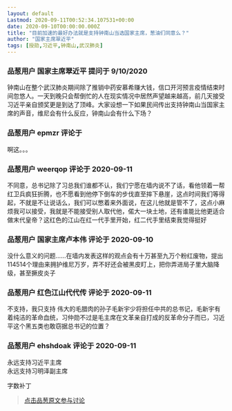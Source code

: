 ```yaml
---
layout: default
Lastmod: 2020-09-11T00:52:34.107531+00:00
date: 2020-09-10T00:00:00.000Z
title: "目前加速的最好办法就是支持钟南山当选国家主席，葱油们同意么？"
author: "国家主席翠近平"
tags: [授勋,习近平,钟南山,武汉肺炎]
---
```



### 品葱用户 **国家主席翠近平** 提问于 9/10/2020
    
钟南山在整个武汉肺炎期间除了推销中药安慕希赚大钱，信口开河预言疫情结束时间忽悠人。一天到晚只会帮倒忙的人在现实情况中居然声望越来越高，前几天接受习近平亲自颁奖更是到达了顶峰。大家设想一下如果民间传出支持钟南山当国家主席的声音，维尼会有什么反应，钟南山会有什么下场？
    
                

### 品葱用户 **epmzr** 评论于 
        
啊这。。。
        
                

### 品葱用户 **weerqop** 评论于 2020-09-11
        
不同意，总书记除了习总我们谁都不认，我们宁愿在墙内说不了话，看他领着一帮红卫兵疯狂折腾，也不愿看到他停下倒车的步伐直至摔下悬崖，这点时间我们等得起，不就是不让说话么，我们可以憋着来外面说，在这儿他就是管不了，这点小麻烦我可以接受，我就是不能接受别人取代他，偌大一块土地，还有谁能比他更适合做末代皇帝？这红色的江山在红一代手里开始，红二代手里结束我觉得挺好
        
                

### 品葱用户 **国家主席卢本伟** 评论于 2020-09-10
        
没什么意义的问题……在墙内发表这样的观点会有十万甚至九万个粉红废物，提出114514个理由来拥护维尼万岁，弄不好还会被黑皮盯上，把你弄进局子里大脑降级，甚至撅皮炎子
        
                

### 品葱用户 **红色江山代代传** 评论于 2020-09-11
        
不支持，我只支持 伟大的毛腊肉的孙子毛新宇少将担任中共的总书记，毛新宇有着纯洁的革命血统，习仲勋不过是毛主席在文革亲自打成的反革命分子而已，习近平这个黑五类也敢窃据总书记的位置？
        
                

### 品葱用户 **ehshdoak** 评论于 2020-09-11
        
永远支持习近平主席  
永远支持习明泽副主席  
  
字数补丁
        
                





> [点击品葱原文参与讨论](https://pincong.rocks/question/30833)

